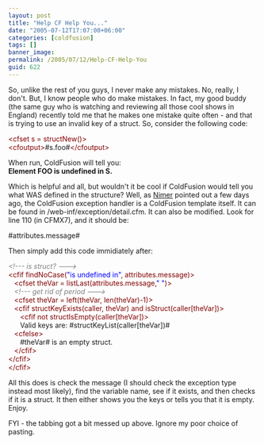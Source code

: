 ```yaml
---
layout: post
title: "Help CF Help You..."
date: "2005-07-12T17:07:00+06:00"
categories: [coldfusion]
tags: []
banner_image: 
permalink: /2005/07/12/Help-CF-Help-You
guid: 622
---
```


So, unlike the rest of you guys, I never make any mistakes. No, really, I don't. But, I know people who do make mistakes. In fact, my good buddy (the same guy who is watching and reviewing all those cool shows in England) recently told me that he makes one mistake quite often - and that is trying to use an invalid key of a struct. So, consider the following code:

<div class="code"><FONT COLOR=MAROON>&lt;cfset s = structNew()&gt;</FONT><br>
<FONT COLOR=MAROON>&lt;cfoutput&gt;</FONT>#s.foo#<FONT COLOR=MAROON>&lt;/cfoutput&gt;</FONT></div>

When run, ColdFusion will tell you:<br>
<b>Element FOO is undefined in S.</b><br>

Which is helpful and all, but wouldn't it be cool if ColdFusion would tell you what WAS defined in the structure? Well, as <a href="http://www.mikenimer.com/index.cfm?mode=entry&entry=F217B27F-4E22-1671-5753F57AFBBE3DD9">Nimer</a> pointed out a few days ago, the ColdFusion exception handler is a ColdFusion template itself. It can be found in /web-inf/exception/detail.cfm. It can also be modified. Look for line 110 (in CFMX7), and it should be:

#attributes.message#

Then simply add this code immidiately after:

<div class="code"><FONT COLOR=GRAY><I>&lt;!--- is struct? ---&gt;</I></FONT><br>
<FONT COLOR=MAROON>&lt;cfif findNoCase(<FONT COLOR=BLUE>"is undefined in"</FONT>, attributes.message)&gt;</FONT><br>
      &nbsp;&nbsp;&nbsp;<FONT COLOR=MAROON>&lt;cfset theVar = listLast(attributes.message,<FONT COLOR=BLUE>" "</FONT>)&gt;</FONT><br>
       &nbsp;&nbsp;&nbsp;<FONT COLOR=GRAY><I>&lt;!--- get rid of period ---&gt;</I></FONT><br>
       &nbsp;&nbsp;&nbsp;<FONT COLOR=MAROON>&lt;cfset theVar = left(theVar, len(theVar)-1)&gt;</FONT><br>
       &nbsp;&nbsp;&nbsp;<FONT COLOR=MAROON>&lt;cfif structKeyExists(caller, theVar) and isStruct(caller[theVar])&gt;</FONT><br>
       &nbsp;&nbsp;&nbsp;&nbsp;&nbsp;&nbsp;<FONT COLOR=MAROON>&lt;cfif not structIsEmpty(caller[theVar])&gt;</FONT><br>
       &nbsp;&nbsp;&nbsp;&nbsp;&nbsp;&nbsp;Valid keys are: #structKeyList(caller[theVar])#<br>
            &nbsp;&nbsp;&nbsp;<FONT COLOR=MAROON>&lt;cfelse&gt;</FONT><br>
       &nbsp;&nbsp;&nbsp;&nbsp;&nbsp;&nbsp;#theVar# is an empty struct.<br>
           &nbsp;&nbsp;&nbsp;<FONT COLOR=MAROON>&lt;/cfif&gt;</FONT><br>
        <FONT COLOR=MAROON>&lt;/cfif&gt;</FONT><br>
<FONT COLOR=MAROON>&lt;/cfif&gt;</FONT></div>

All this does is check the message (I should check the exception type instead most likely), find the variable name, see if it exists, and then checks if it is a struct. It then either shows you the keys or tells you that it is empty. Enjoy.

FYI - the tabbing got a bit messed up above. Ignore my poor choice of pasting.